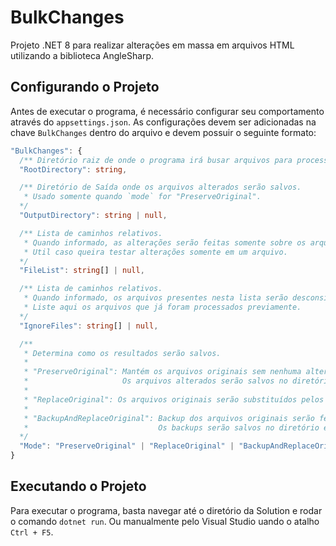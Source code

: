 # BulkChanges
Projeto .NET 8 para realizar alterações em massa em arquivos HTML utilizando a biblioteca AngleSharp.

## Configurando o Projeto

Antes de executar o programa, é necessário configurar seu comportamento através do `appsettings.json`. As configurações devem ser adicionadas na chave `BulkChanges` dentro do arquivo e devem possuir o seguinte formato:

```typescript
"BulkChanges": {
  /** Diretório raiz de onde o programa irá busar arquivos para processar. */
  "RootDirectory": string,

  /** Diretório de Saída onde os arquivos alterados serão salvos.
   * Usado somente quando `mode` for "PreserveOriginal".
  */
  "OutputDirectory": string | null,

  /** Lista de caminhos relativos.
   * Quando informado, as alterações serão feitas somente sobre os arquivos presentes nesta lista.
   * Util caso queira testar alterações somente em um arquivo.
  */
  "FileList": string[] | null,

  /** Lista de caminhos relativos.
   * Quando informado, os arquivos presentes nesta lista serão desconsiderados.
   * Liste aqui os arquivos que já foram processados previamente.
  */
  "IgnoreFiles": string[] | null,

  /**
   * Determina como os resultados serão salvos.
   *
   * "PreserveOriginal": Mantém os arquivos originais sem nenhuma alteração.
   *                     Os arquivos alterados serão salvos no diretório especificado em `OutputDirectory`.
   * 
   * "ReplaceOriginal": Os arquivos originais serão substituídos pelos alterados sem backup.
   * 
   * "BackupAndReplaceOriginal": Backup dos arquivos originais serão feitos antes de serem substituídos pelos alterados.
   *                             Os backups serão salvos no diretório especificado em `RootDirectory`.
  */
  "Mode": "PreserveOriginal" | "ReplaceOriginal" | "BackupAndReplaceOriginal"
}
```

## Executando o Projeto

Para executar o programa, basta navegar até o diretório da Solution e rodar o comando `dotnet run`.
Ou manualmente pelo Visual Studio uando o atalho `Ctrl + F5`.
